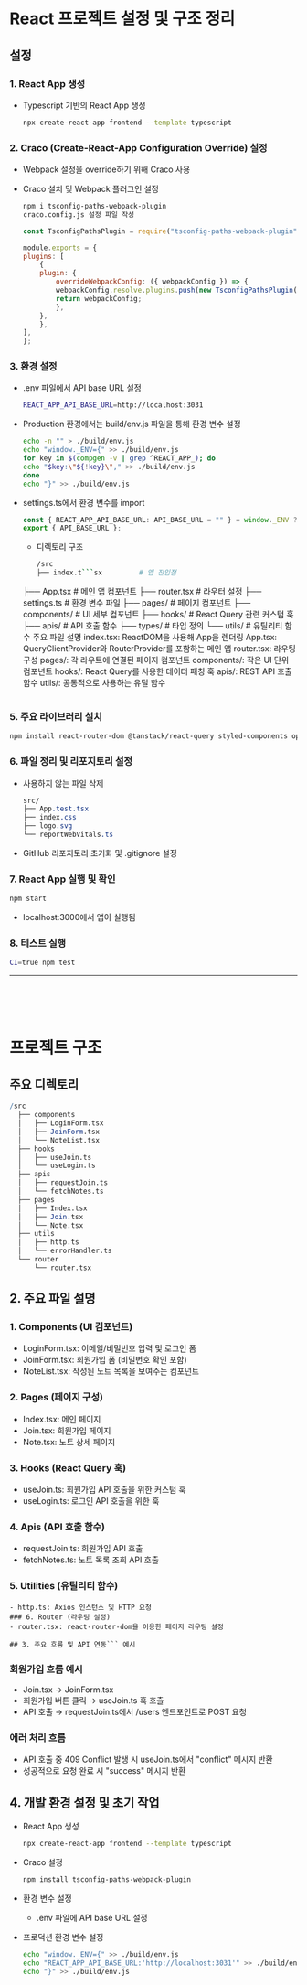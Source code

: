 # React 프로젝트 설정 및 구조 정리

## 설정
### 1. React App 생성
- Typescript 기반의 React App 생성
    ```bash
    npx create-react-app frontend --template typescript
    ```

### 2. Craco (Create-React-App Configuration Override) 설정
- Webpack 설정을 override하기 위해 Craco 사용
- Craco 설치 및 Webpack 플러그인 설정
    ```bash
    npm i tsconfig-paths-webpack-plugin
    craco.config.js 설정 파일 작성
    ```

    ```javascript
    const TsconfigPathsPlugin = require("tsconfig-paths-webpack-plugin");

    module.exports = {
    plugins: [
        {
        plugin: {
            overrideWebpackConfig: ({ webpackConfig }) => {
            webpackConfig.resolve.plugins.push(new TsconfigPathsPlugin({}));
            return webpackConfig;
            },
        },
        },
    ],
    };
    ```

### 3. 환경 설정

- .env 파일에서 API base URL 설정

    ```bash
    REACT_APP_API_BASE_URL=http://localhost:3031
    ```

- Production 환경에서는 build/env.js 파일을 통해 환경 변수 설정
    ```bash
    echo -n "" > ./build/env.js
    echo "window._ENV={" >> ./build/env.js
    for key in $(compgen -v | grep ^REACT_APP_); do
    echo "$key:\"${!key}\"," >> ./build/env.js
    done
    echo "}" >> ./build/env.js
    ```
- settings.ts에서 환경 변수를 import

    ```typescript
    const { REACT_APP_API_BASE_URL: API_BASE_URL = "" } = window._ENV ?? process.env;
    export { API_BASE_URL };
    ```

    - 디렉토리 구조
        ```bash
        /src
        ├── index.t```sx         # 앱 진입점
    ├── App.tsx           # 메인 앱 컴포넌트
    ├── router.tsx        # 라우터 설정
    ├── settings.ts       # 환경 변수 파일
    ├── pages/            # 페이지 컴포넌트
    ├── components/       # UI 세부 컴포넌트
    ├── hooks/            # React Query 관련 커스텀 훅
    ├── apis/             # API 호출 함수
    ├── types/            # 타입 정의
    └── utils/            # 유틸리티 함수
    주요 파일 설명
    index.tsx: ReactDOM을 사용해 App을 렌더링
    App.tsx: QueryClientProvider와 RouterProvider를 포함하는 메인 앱
    router.tsx: 라우팅 구성
    pages/: 각 라우트에 연결된 페이지 컴포넌트
    components/: 작은 UI 단위 컴포넌트
    hooks/: React Query를 사용한 데이터 패칭 훅
    apis/: REST API 호출 함수
    utils/: 공통적으로 사용하는 유틸 함수
    ```

### 5. 주요 라이브러리 설치
```bash
npm install react-router-dom @tanstack/react-query styled-components open-color
```

### 6. 파일 정리 및 리포지토리 설정
- 사용하지 않는 파일 삭제

    ```css
    src/
    ├── App.test.tsx
    ├── index.css
    ├── logo.svg
    └── reportWebVitals.ts
    ```
- GitHub 리포지토리 초기화 및 .gitignore 설정

### 7. React App 실행 및 확인
```bash
npm start
```
- localhost:3000에서 앱이 실행됨

### 8. 테스트 실행
```bash
CI=true npm test
```

---
<br>
<br>
<br>

# 프로젝트 구조

## 주요 디렉토리

```mathematica
/src
  ├── components
  │   ├── LoginForm.tsx
  │   ├── JoinForm.tsx
  │   └── NoteList.tsx
  ├── hooks
  │   ├── useJoin.ts
  │   └── useLogin.ts
  ├── apis
  │   ├── requestJoin.ts
  │   └── fetchNotes.ts
  ├── pages
  │   ├── Index.tsx
  │   ├── Join.tsx
  │   └── Note.tsx
  ├── utils
  │   ├── http.ts
  │   └── errorHandler.ts
  └── router
      └── router.tsx
```

## 2. 주요 파일 설명

### 1. Components (UI 컴포넌트)
- LoginForm.tsx: 이메일/비밀번호 입력 및 로그인 폼
- JoinForm.tsx: 회원가입 폼 (비밀번호 확인 포함)
- NoteList.tsx: 작성된 노트 목록을 보여주는 컴포넌트
### 2. Pages (페이지 구성)
- Index.tsx: 메인 페이지
- Join.tsx: 회원가입 페이지
- Note.tsx: 노트 상세 페이지
### 3. Hooks (React Query 훅)
- useJoin.ts: 회원가입 API 호출을 위한 커스텀 훅
- useLogin.ts: 로그인 API 호출을 위한 훅
### 4. Apis (API 호출 함수)
- requestJoin.ts: 회원가입 API 호출
- fetchNotes.ts: 노트 목록 조회 API 호출
### 5. Utilities (유틸리티 함수)
    - http.ts: Axios 인스턴스 및 HTTP 요청
    ### 6. Router (라우팅 설정)
    - router.tsx: react-router-dom을 이용한 페이지 라우팅 설정

    ## 3. 주요 흐름 및 API 연동``` 예시

### 회원가입 흐름 예시

- Join.tsx → JoinForm.tsx
- 회원가입 버튼 클릭 → useJoin.ts 훅 호출
- API 호출 → requestJoin.ts에서 /users 엔드포인트로 POST 요청

### 에러 처리 흐름

- API 호출 중 409 Conflict 발생 시 useJoin.ts에서 "conflict" 메시지 반환
- 성공적으로 요청 완료 시 "success" 메시지 반환

## 4. 개발 환경 설정 및 초기 작업

- React App 생성

    ```bash
    npx create-react-app frontend --template typescript
    ```

- Craco 설정

    ```bash
    npm install tsconfig-paths-webpack-plugin
    ```

- 환경 변수 설정

    - .env 파일에 API base URL 설정

- 프로덕션 환경 변수 설정

    ```bash
    echo "window._ENV={" >> ./build/env.js
    echo "REACT_APP_API_BASE_URL:'http://localhost:3031'" >> ./build/env.js
    echo "}" >> ./build/env.js
    ```